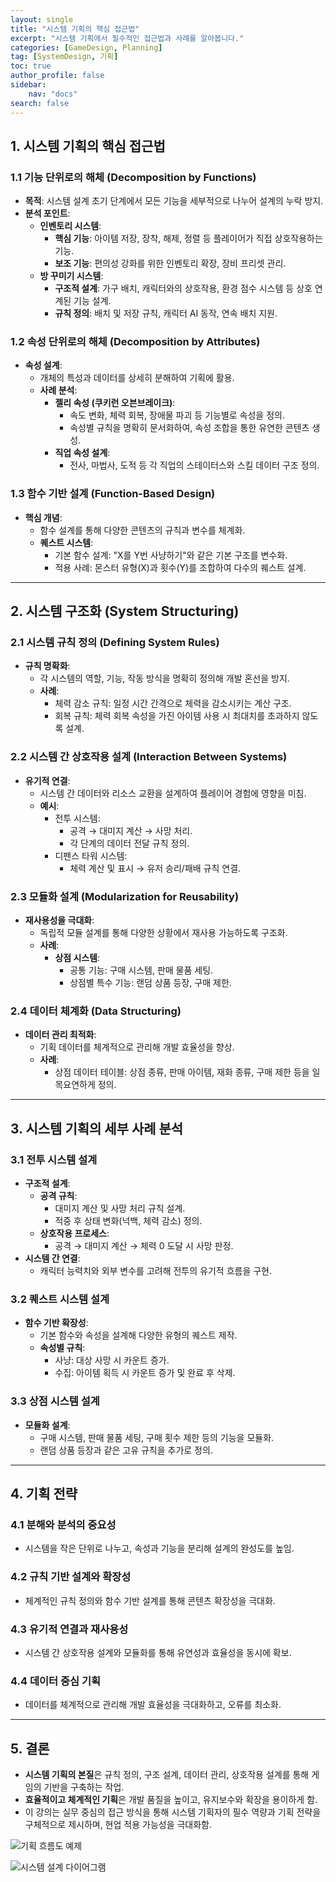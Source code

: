 ```yaml
---
layout: single
title: "시스템 기획의 핵심 접근법"
excerpt: "시스템 기획에서 필수적인 접근법과 사례를 알아봅니다."
categories: [GameDesign, Planning]
tag: [SystemDesign, 기획]
toc: true
author_profile: false
sidebar:
    nav: "docs"
search: false
---
```


## **1. 시스템 기획의 핵심 접근법**

### **1.1 기능 단위로의 해체 (Decomposition by Functions)**

- **목적**: 시스템 설계 초기 단계에서 모든 기능을 세부적으로 나누어 설계의 누락 방지.
- **분석 포인트**:
    - **인벤토리 시스템**:
        - **핵심 기능**: 아이템 저장, 장착, 해제, 정렬 등 플레이어가 직접 상호작용하는 기능.
        - **보조 기능**: 편의성 강화를 위한 인벤토리 확장, 장비 프리셋 관리.
    - **방 꾸미기 시스템**:
        - **구조적 설계**: 가구 배치, 캐릭터와의 상호작용, 환경 점수 시스템 등 상호 연계된 기능 설계.
        - **규칙 정의**: 배치 및 저장 규칙, 캐릭터 AI 동작, 연속 배치 지원.

### **1.2 속성 단위로의 해체 (Decomposition by Attributes)**

- **속성 설계**:
    - 개체의 특성과 데이터를 상세히 분해하여 기획에 활용.
    - **사례 분석**:
        - **젤리 속성 (쿠키런 오븐브레이크)**:
            - 속도 변화, 체력 회복, 장애물 파괴 등 기능별로 속성을 정의.
            - 속성별 규칙을 명확히 문서화하여, 속성 조합을 통한 유연한 콘텐츠 생성.
        - **직업 속성 설계**:
            - 전사, 마법사, 도적 등 각 직업의 스테이터스와 스킬 데이터 구조 정의.

### **1.3 함수 기반 설계 (Function-Based Design)**

- **핵심 개념**:
    - 함수 설계를 통해 다양한 콘텐츠의 규칙과 변수를 체계화.
    - **퀘스트 시스템**:
        - 기본 함수 설계: "X를 Y번 사냥하기"와 같은 기본 구조를 변수화.
        - 적용 사례: 몬스터 유형(X)과 횟수(Y)를 조합하여 다수의 퀘스트 설계.

---

## **2. 시스템 구조화 (System Structuring)**

### **2.1 시스템 규칙 정의 (Defining System Rules)**

- **규칙 명확화**:
    - 각 시스템의 역할, 기능, 작동 방식을 명확히 정의해 개발 혼선을 방지.
    - **사례**:
        - 체력 감소 규칙: 일정 시간 간격으로 체력을 감소시키는 계산 구조.
        - 회복 규칙: 체력 회복 속성을 가진 아이템 사용 시 최대치를 초과하지 않도록 설계.

### **2.2 시스템 간 상호작용 설계 (Interaction Between Systems)**

- **유기적 연결**:
    - 시스템 간 데이터와 리소스 교환을 설계하여 플레이어 경험에 영향을 미침.
    - **예시**:
        - 전투 시스템:
            - 공격 → 대미지 계산 → 사망 처리.
            - 각 단계의 데이터 전달 규칙 정의.
        - 디펜스 타워 시스템:
            - 체력 계산 및 표시 → 유저 승리/패배 규칙 연결.

### **2.3 모듈화 설계 (Modularization for Reusability)**

- **재사용성을 극대화**:
    - 독립적 모듈 설계를 통해 다양한 상황에서 재사용 가능하도록 구조화.
    - **사례**:
        - **상점 시스템**:
            - 공통 기능: 구매 시스템, 판매 물품 세팅.
            - 상점별 특수 기능: 랜덤 상품 등장, 구매 제한.

### **2.4 데이터 체계화 (Data Structuring)**

- **데이터 관리 최적화**:
    - 기획 데이터를 체계적으로 관리해 개발 효율성을 향상.
    - **사례**:
        - 상점 데이터 테이블: 상점 종류, 판매 아이템, 재화 종류, 구매 제한 등을 일목요연하게 정의.

---

## **3. 시스템 기획의 세부 사례 분석**

### **3.1 전투 시스템 설계**

- **구조적 설계**:
    - **공격 규칙**:
        - 대미지 계산 및 사망 처리 규칙 설계.
        - 적중 후 상태 변화(넉백, 체력 감소) 정의.
    - **상호작용 프로세스**:
        - 공격 → 대미지 계산 → 체력 0 도달 시 사망 판정.
- **시스템 간 연결**:
    - 캐릭터 능력치와 외부 변수를 고려해 전투의 유기적 흐름을 구현.

### **3.2 퀘스트 시스템 설계**

- **함수 기반 확장성**:
    - 기본 함수와 속성을 설계해 다양한 유형의 퀘스트 제작.
    - **속성별 규칙**:
        - 사냥: 대상 사망 시 카운트 증가.
        - 수집: 아이템 획득 시 카운트 증가 및 완료 후 삭제.

### **3.3 상점 시스템 설계**

- **모듈화 설계**:
    - 구매 시스템, 판매 물품 세팅, 구매 횟수 제한 등의 기능을 모듈화.
    - 랜덤 상품 등장과 같은 고유 규칙을 추가로 정의.

---

## **4. 기획 전략**

### **4.1 분해와 분석의 중요성**

- 시스템을 작은 단위로 나누고, 속성과 기능을 분리해 설계의 완성도를 높임.

### **4.2 규칙 기반 설계와 확장성**

- 체계적인 규칙 정의와 함수 기반 설계를 통해 콘텐츠 확장성을 극대화.

### **4.3 유기적 연결과 재사용성**

- 시스템 간 상호작용 설계와 모듈화를 통해 유연성과 효율성을 동시에 확보.

### **4.4 데이터 중심 기획**

- 데이터를 체계적으로 관리해 개발 효율성을 극대화하고, 오류를 최소화.

---

## **5. 결론**

- **시스템 기획의 본질**은 규칙 정의, 구조 설계, 데이터 관리, 상호작용 설계를 통해 게임의 기반을 구축하는 작업.
- **효율적이고 체계적인 기획**은 개발 품질을 높이고, 유지보수와 확장을 용이하게 함.
- 이 강의는 실무 중심의 접근 방식을 통해 시스템 기획자의 필수 역량과 기획 전략을 구체적으로 제시하며, 현업 적용 가능성을 극대화함.

![기획 흐름도 예제](/images/2025-GameDesign/GSystemD0.png)

![시스템 설계 다이어그램](/images/2025-GameDesign/GSystemD1.png)
